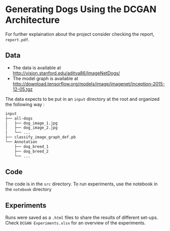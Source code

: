 # Generating Dogs Using the DCGAN Architecture

For further explaination about the project consider checking the report, `report.pdf`.

## Data

- The data is available at http://vision.stanford.edu/aditya86/ImageNetDogs/
- The model graph is available at http://download.tensorflow.org/models/image/imagenet/inception-2015-12-05.tgz

The data expects to be put in an `input` directory at the root and organized the following way :

```bash
input
├── all-dogs
│   ├── dog_image_1.jpg
│   ├── dog_image_2.jpg
│   └── ...
├── classify_image_graph_def.pb
└── Annotation
    ├── dog_breed_1
    ├── dog_breed_2
    └── ...
```

## Code

The code is in the `src` directory. To run experiments, use the notebook in the `notebook` directory

## Experiments

Runs were saved as a `.html` files to share the results of different set-ups. Check `DCGAN Experiments.xlsx` for an overview of the experiments.
